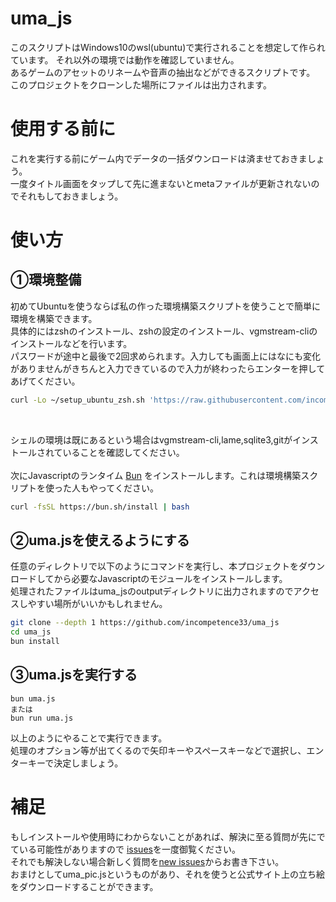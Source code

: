 # uma_js
このスクリプトはWindows10のwsl(ubuntu)で実行されることを想定して作られています。 それ以外の環境では動作を確認していません。  
あるゲームのアセットのリネームや音声の抽出などができるスクリプトです。  
このプロジェクトをクローンした場所にファイルは出力されます。

# 使用する前に
これを実行する前にゲーム内でデータの一括ダウンロードは済ませておきましょう。  
一度タイトル画面をタップして先に進まないとmetaファイルが更新されないのでそれもしておきましょう。

# 使い方

## ①環境整備
初めてUbuntuを使うならば私の作った環境構築スクリプトを使うことで簡単に環境を構築できます。  
具体的にはzshのインストール、zshの設定のインストール、vgmstream-cliのインストールなどを行います。  
パスワードが途中と最後で2回求められます。入力しても画面上にはなにも変化がありませんがきちんと入力できているので入力が終わったらエンターを押してあげてください。
```sh
curl -Lo ~/setup_ubuntu_zsh.sh 'https://raw.githubusercontent.com/incompetence33/uma_js/master/%E7%92%B0%E5%A2%83%E6%A7%8B%E7%AF%89/setup_ubuntu_zsh.sh' && ~/setup_ubuntu_zsh.sh
```
<br>

シェルの環境は既にあるという場合はvgmstream-cli,lame,sqlite3,gitがインストールされていることを確認してください。  
<br>
次にJavascriptのランタイム [Bun](https://github.com/oven-sh/bun) をインストールします。これは環境構築スクリプトを使った人もやってください。

```sh
curl -fsSL https://bun.sh/install | bash
```

## ②uma.jsを使えるようにする
任意のディレクトリで以下のようにコマンドを実行し、本プロジェクトをダウンロードしてから必要なJavascriptのモジュールをインストールします。  
処理されたファイルはuma_jsのoutputディレクトリに出力されますのでアクセスしやすい場所がいいかもしれません。
```sh
git clone --depth 1 https://github.com/incompetence33/uma_js
cd uma_js
bun install
```

## ③uma.jsを実行する
```
bun uma.js
または
bun run uma.js
```
以上のようにやることで実行できます。  
処理のオプション等が出てくるので矢印キーやスペースキーなどで選択し、エンターキーで決定しましょう。

# 補足
もしインストールや使用時にわからないことがあれば、解決に至る質問が先にでている可能性がありますので [issues](https://github.com/incompetence33/uma_js/issues?q=)を一度御覧ください。  
それでも解決しない場合新しく質問を[new issues](https://github.com/incompetence33/uma_js/issues/new/choose)からお書き下さい。  
おまけとしてuma_pic.jsというものがあり、それを使うと公式サイト上の立ち絵をダウンロードすることができます。
